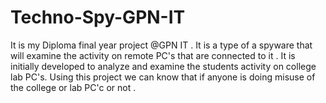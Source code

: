 # Techno-Spy-GPN-IT
It is my Diploma final year project @GPN IT . 
It is a type of a spyware that will examine the activity on remote PC's that are connected to it . It is initially developed to analyze and examine the students activity on college lab PC's. Using this project we can know that if anyone is doing misuse of the college or lab PC'c or not .
